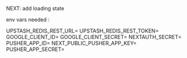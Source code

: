 NEXT: add loading state

env vars needed : 

UPSTASH_REDIS_REST_URL=
UPSTASH_REDIS_REST_TOKEN=
GOOGLE_CLIENT_ID=
GOOGLE_CLIENT_SECRET=
NEXTAUTH_SECRET=
PUSHER_APP_ID=
NEXT_PUBLIC_PUSHER_APP_KEY=
PUSHER_APP_SECRET=
